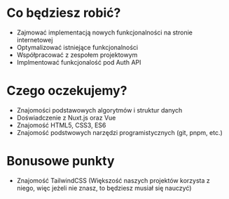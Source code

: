 # Co będziesz robić?

- Zajmować implementacją nowych funkcjonalności na stronie internetowej
- Optymalizować istniejące funkcjonalności
- Współpracować z zespołem projektowym
- Implmentować funkcjonalość pod Auth API

# Czego oczekujemy?

- Znajomości podstawowych algorytmów i struktur danych
- Doświadczenie z Nuxt.js oraz Vue
- Znajomość HTML5, CSS3, ES6
- Znajomość podstwowych narzędzi programistycznych (git, pnpm, etc.)

# Bonusowe punkty

- Znajomość TailwindCSS (Większość naszych projektów korzysta z niego, więc jeżeli nie znasz, to będziesz musiał się nauczyć)
